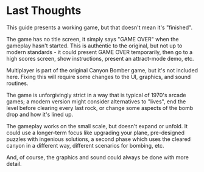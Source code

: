 # Last Thoughts

This guide presents a working game, but that doesn't mean it's "finished".

The game has no title screen, it simply says "GAME OVER" when the gameplay hasn't started. This is authentic to the original, but not up to modern standards - it could present GAME OVER temporarily, then go to a high scores screen, show instructions, present an attract-mode demo, etc.

Multiplayer is part of the original Canyon Bomber game, but it's not included here. Fixing this will require some changes to the UI, graphics, and sound routines.

The game is unforgivingly strict in a way that is typical of 1970's arcade games; a modern version might consider alternatives to "lives", end the level before clearing every last rock, or change some aspects of the bomb drop and how it's lined up.

The gameplay works on the small scale, but doesn't expand or unfold. It could use a longer-term focus like upgrading your plane, pre-designed puzzles with ingenious solutions, a second phase which uses the cleared canyon in a different way, different scenarios for bombing, etc.

And, of course, the graphics and sound could always be done with more detail.


